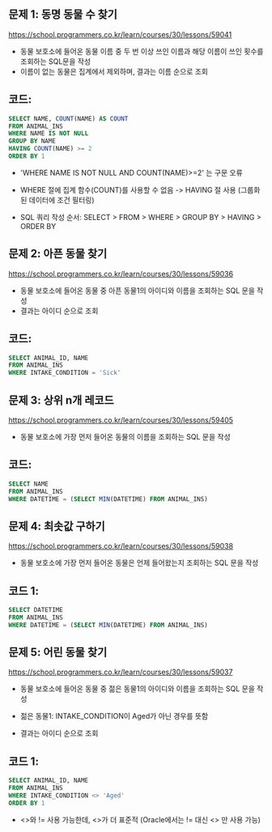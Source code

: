 ## 문제 1: 동명 동물 수 찾기

https://school.programmers.co.kr/learn/courses/30/lessons/59041

- 동물 보호소에 들어온 동물 이름 중 두 번 이상 쓰인 이름과 해당 이름이 쓰인 횟수를 조회하는 SQL문을 작성
- 이름이 없는 동물은 집계에서 제외하며, 결과는 이름 순으로 조회

## 코드:
```sql
SELECT NAME, COUNT(NAME) AS COUNT
FROM ANIMAL_INS
WHERE NAME IS NOT NULL
GROUP BY NAME
HAVING COUNT(NAME) >= 2
ORDER BY 1
```

- 'WHERE NAME IS  NOT NULL AND COUNT(NAME)>=2' 는 구문 오류
* WHERE 절에 집계 함수(COUNT)를 사용할 수 없음 -> HAVING 절 사용 (그룹화된 데이터에 조건 필터링)

- SQL 쿼리 작성 순서: SELECT > FROM > WHERE > GROUP BY > HAVING > ORDER BY

## 문제 2: 아픈 동물 찾기

https://school.programmers.co.kr/learn/courses/30/lessons/59036

- 동물 보호소에 들어온 동물 중 아픈 동물1의 아이디와 이름을 조회하는 SQL 문을 작성
- 결과는 아이디 순으로 조회

## 코드:
```sql
SELECT ANIMAL_ID, NAME
FROM ANIMAL_INS
WHERE INTAKE_CONDITION = 'Sick'
```

## 문제 3: 상위 n개 레코드

https://school.programmers.co.kr/learn/courses/30/lessons/59405

- 동물 보호소에 가장 먼저 들어온 동물의 이름을 조회하는 SQL 문을 작성

## 코드:
```sql
SELECT NAME
FROM ANIMAL_INS
WHERE DATETIME = (SELECT MIN(DATETIME) FROM ANIMAL_INS)
```

## 문제 4: 최솟값 구하기

https://school.programmers.co.kr/learn/courses/30/lessons/59038

- 동물 보호소에 가장 먼저 들어온 동물은 언제 들어왔는지 조회하는 SQL 문을 작성

## 코드 1:
```sql
SELECT DATETIME
FROM ANIMAL_INS
WHERE DATETIME = (SELECT MIN(DATETIME) FROM ANIMAL_INS)
```

## 문제 5: 어린 동물 찾기

https://school.programmers.co.kr/learn/courses/30/lessons/59037

- 동물 보호소에 들어온 동물 중 젊은 동물1의 아이디와 이름을 조회하는 SQL 문을 작성
* 젊은 동물1: INTAKE_CONDITION이 Aged가 아닌 경우를 뜻함
- 결과는 아이디 순으로 조회

## 코드 1:
```sql
SELECT ANIMAL_ID, NAME
FROM ANIMAL_INS
WHERE INTAKE_CONDITION <> 'Aged'
ORDER BY 1
```

- <>와 != 사용 가능한데, <>가 더 표준적 (Oracle에서는 != 대신 <> 만 사용 가능)
